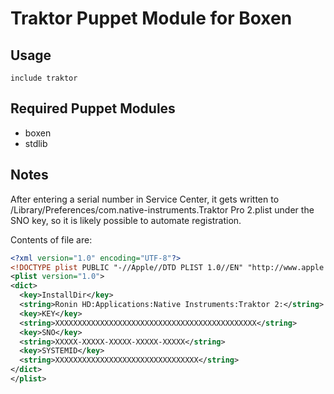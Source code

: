 # Traktor Puppet Module for Boxen

## Usage

```puppet
include traktor
```

## Required Puppet Modules

* boxen
* stdlib

## Notes

After entering a serial number in Service Center, it gets written to
/Library/Preferences/com.native-instruments.Traktor Pro 2.plist under
the SNO key, so it is likely possible to automate registration.

Contents of file are:

  ```xml
  <?xml version="1.0" encoding="UTF-8"?>
  <!DOCTYPE plist PUBLIC "-//Apple//DTD PLIST 1.0//EN" "http://www.apple.com/DTDs/PropertyList-1.0.dtd">
  <plist version="1.0">
  <dict>
    <key>InstallDir</key>
    <string>Ronin HD:Applications:Native Instruments:Traktor 2:</string>
    <key>KEY</key>
    <string>XXXXXXXXXXXXXXXXXXXXXXXXXXXXXXXXXXXXXXXXXXXXX</string>
    <key>SNO</key>
    <string>XXXXX-XXXXX-XXXXX-XXXXX-XXXXX</string>
    <key>SYSTEMID</key>
    <string>XXXXXXXXXXXXXXXXXXXXXXXXXXXXXXXX</string>
  </dict>
  </plist>
  ```
